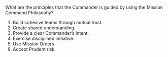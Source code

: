 What are the principles that the Commander is guided by using the Mission Command Philosophy?

1. Build cohesive teams through mutual trust.
2. Create shared understanding.
3. Provide a clear Commander’s intent.
4. Exercise disciplined initiative.
5. Use Mission Orders.
6. Accept Prudent risk.
